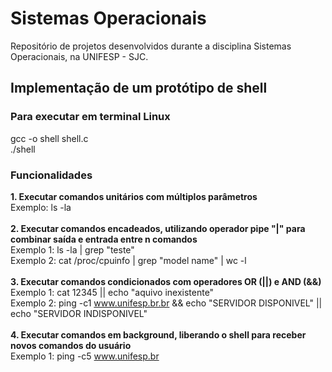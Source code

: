 # Sistemas Operacionais
Repositório de projetos desenvolvidos durante a disciplina Sistemas Operacionais, na UNIFESP - SJC.

## Implementação de um protótipo de shell

### Para executar em terminal Linux
gcc -o shell shell.c <br/>
./shell

### Funcionalidades
**1. Executar comandos unitários com múltiplos parâmetros** <br/>
Exemplo: ls -la <br/><br/>
**2. Executar comandos encadeados, utilizando operador pipe "|" para combinar saída e entrada entre n comandos** <br/>
Exemplo 1: ls -la | grep "teste" <br/>
Exemplo 2: cat /proc/cpuinfo | grep "model name" | wc -l <br/><br/>
**3. Executar comandos condicionados com operadores OR (||) e AND (&&)** <br/>
Exemplo 1: cat 12345 || echo "aquivo inexistente" <br/>
Exemplo 2: ping -c1 www.unifesp.br.br && echo "SERVIDOR DISPONIVEL" || echo "SERVIDOR INDISPONIVEL"<br/><br/>
**4. Executar comandos em background, liberando o shell para receber novos comandos do usuário** <br/>
Exemplo 1: ping -c5 www.unifesp.br 



